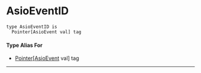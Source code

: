 # AsioEventID

```pony
type AsioEventID is
  Pointer[AsioEvent val] tag
```

#### Type Alias For

* [Pointer](builtin-Pointer)\[[AsioEvent](builtin-AsioEvent) val\] tag

---

